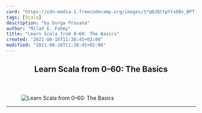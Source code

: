 ```yaml
---
card: "https://cdn-media-1.freecodecamp.org/images/1*q0JQttpYtxDBv_BPT_apQg.jpeg"
tags: [Scala]
description: "by Durga Prasana"
author: "Milad E. Fahmy"
title: "Learn Scala from 0–60: The Basics"
created: "2021-08-16T11:38:45+02:00"
modified: "2021-08-16T11:38:45+02:00"
---
```

<div class="site-wrapper">
<main id="site-main" class="site-main outer">
<div class="inner">
<article class="post-full post tag-scala tag-functional-programming tag-software-development tag-programming tag-technology ">
<header class="post-full-header">
<h1 class="post-full-title">Learn Scala from 0–60: The Basics</h1>
</header>
<figure class="post-full-image">
<picture>
<source media="(max-width: 700px)" sizes="1px" srcset="data:image/gif;base64,R0lGODlhAQABAIAAAAAAAP///yH5BAEAAAAALAAAAAABAAEAAAIBRAA7 1w">
<source media="(min-width: 701px)" sizes="(max-width: 800px) 400px,
(max-width: 1170px) 700px,
1400px" srcset="https://cdn-media-1.freecodecamp.org/images/1*q0JQttpYtxDBv_BPT_apQg.jpeg 300w,
https://cdn-media-1.freecodecamp.org/images/1*q0JQttpYtxDBv_BPT_apQg.jpeg 600w,
https://cdn-media-1.freecodecamp.org/images/1*q0JQttpYtxDBv_BPT_apQg.jpeg 1000w,
https://cdn-media-1.freecodecamp.org/images/1*q0JQttpYtxDBv_BPT_apQg.jpeg 2000w">
<img onerror="this.style.display='none'" src="https://cdn-media-1.freecodecamp.org/images/1*q0JQttpYtxDBv_BPT_apQg.jpeg" alt="Learn Scala from 0–60: The Basics">
</picture>
</figure>
<section class="post-full-content">
<div class="post-content medium-migrated-article">
</div>
<hr>
</section>
</article>
</div>
</main>
</div>
<!-- Google Tag Manager (noscript) -->
<!-- End Google Tag Manager (noscript) -->
